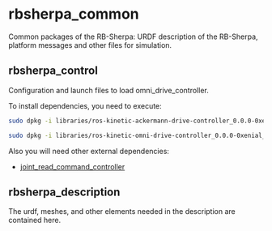 # rbsherpa_common
Common packages of the RB-Sherpa: URDF description of the RB-Sherpa, platform messages and other files for simulation.

<h2>rbsherpa_control</h2>

Configuration and launch files to load omni_drive_controller.

To install dependencies, you need to execute:

```bash
sudo dpkg -i libraries/ros-kinetic-ackermann-drive-controller_0.0.0-0xenial_amd64.deb

sudo dpkg -i libraries/ros-kinetic-omni-drive-controller_0.0.0-0xenial_amd64.deb
```

Also you will need other external dependencies:

- [joint_read_command_controller](https://github.com/RobotnikAutomation/joint_read_command_controller)

<h2>rbsherpa_description</h2>

The urdf, meshes, and other elements needed in the description are contained here.
